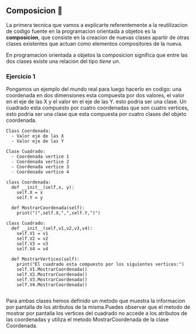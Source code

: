 ## **Composicion** 🎨 

La primera tecnica que vamos a explicarte referentemente a la reutilizacion de codigo fuente en la programacion orientada a objetos es la **composicion**, que consiste en la creacion de nuevas clases apartir de otras clases existentes que actuan como elementos compositores de la nueva.


En programacion orientada a objetos la composicion significa que entre las dos clases existe una relacion del tipo *tiene un*.

### **Ejercicio 1**

Pongamos un ejemplo del mundo real para luego hacerlo en codigo: una coordenada en dos dimensiones esta compuesta por dos valores, el valor en el eje de las X y el valor en el eje de las Y. esto podria ser una clase. Un cuadrado esta compuesto por cuatro coordenadas que son cuatro vertices, esto podria ser una clase que esta compuesta por cuatro clases del objeto coordenada.

```
Class Coordenada:
  - Valor eje de las X
  - Valor eje de las Y

Clase Cuadrado:
  - Coordenada vertice 1
  - Coordenada vertice 2
  - Coordenada vertice 3
  - Coordenada vertice 4
```

```
class Coordenada:
  def __init__(self,x, y):
    self.X = x
    self.Y = y

  def MostrarCoordenada(self):
    print("(",self.X,",",self.Y,")")

class Cuadrado:
  def __init__(self,v1,v2,v3,v4):
    self.V1 = v1
    self.V2 = v2
    self.V3 = v3
    self.V4 = v4

  def MostrarVertices(self):
    print("El cuadrado esta compuesto por los siguientes vertices:")
    self.V1.MostrarCoordenada()
    self.V2.MostrarCoordenada()
    self.V3.MostrarCoordenada()
    self.V4.MostrarCoordenada()
 
```
Para ambas clases hemos definido un metodo que muestra la informacion por pantalla de los atributos de la misma.Puedes observar que el metodo de mostrar por pantalla los vertices del cuadrado no accede a los atributos de las coordenadas y utiliza el metodo MostrarCoordenada de la clase Coordenada.